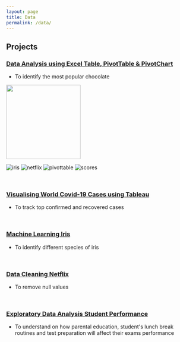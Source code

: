 ```yaml
---
layout: page
title: Data
permalink: /data/
---
```

## Projects
### [Data Analysis using Excel Table, PivotTable & PivotChart](https://medium.com/@sycsy/data-analysis-and-visualisation-using-pivottable-pivotchart-565ee2d0497d)
- To identify the most popular chocolate



<img src="![dashboard](https://github.com/sycsy9/csy/assets/48885389/cf70e6d8-f25e-42d0-9f7e-017685b8a6bc)" width="200"/>

![iris](https://github.com/sycsy9/csy/assets/48885389/aa35198a-8c8c-4f95-bbfc-15c0bcf75b92)
![netflix](https://github.com/sycsy9/csy/assets/48885389/09475135-e8d1-4851-a1c9-849c0b6d274e)
![pivottable](https://github.com/sycsy9/csy/assets/48885389/c968e85c-8212-42d6-8a0d-f916b6316b41)
![scores](https://github.com/sycsy9/csy/assets/48885389/b66b253d-d343-4a26-8df8-1aa317bd9b94)

<br />

### [Visualising World Covid-19 Cases using Tableau](https://public.tableau.com/app/profile/syvizzes/viz/WorldCovid-19_16871536293740/Dashboard1)
- To track top confirmed and recovered cases


<br />

### [Machine Learning Iris](https://github.com/sycsy/data/blob/main/python/project%201%20-%20iris%20ml.ipynb)
- To identify different species of iris


<br />

### [Data Cleaning Netflix](https://github.com/sycsy/data/blob/main/python/project%202%20-%20netflix%20data%20cleaning.ipynb)
- To remove null values


<br />

### [Exploratory Data Analysis Student Performance](https://github.com/sycsy/data/blob/main/python/project%203%20-%20student%20performance%20eda.ipynb)
- To understand on how parental education, student's lunch break routines and test preparation will affect their exams performance
  

<br />
